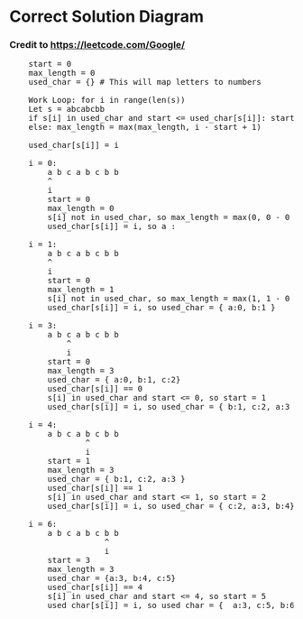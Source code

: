 # Correct Solution Diagram
### Credit to https://leetcode.com/Google/  

<pre>
    start = 0  
    max_length = 0  
    used_char = {} # This will map letters to numbers  

    Work Loop: for i in range(len(s))  
    Let s = abcabcbb  
    if s[i] in used_char and start <= used_char[s[i]]: start = used_char[s[i]''] + 1  
    else: max_length = max(max_length, i - start + 1)  

    used_char[s[i]] = i  

    i = 0:  
        a b c a b c b b  
        ^  
        i  
        start = 0  
        max_length = 0  
        s[i] not in used_char, so max_length = max(0, 0 - 0 + 1), so max_length = 1  
        used_char[s[i]] = i, so a :  

    i = 1:  
        a b c a b c b b  
        ^  
        i  
        start = 0  
        max_length = 1  
        s[i] not in used_char, so max_length = max(1, 1 - 0 + 1), so max_length = 2  
        used_char[s[i]] = i, so used_char = { a:0, b:1 }  

    i = 3:  
        a b c a b c b b  
            ^  
            i  
        start = 0  
        max_length = 3  
        used_char = { a:0, b:1, c:2}  
        used_char[s[i]] == 0  
        s[i] in used_char and start <= 0, so start = 1  
        used_char[s[i]] = i, so used_char = { b:1, c:2, a:3 }  

    i = 4:  
        a b c a b c b b  
                ^  
                i  
        start = 1  
        max_length = 3  
        used_char = { b:1, c:2, a:3 }  
        used_char[s[i]] == 1  
        s[i] in used_char and start <= 1, so start = 2  
        used_char[s[i]] = i, so used_char = { c:2, a:3, b:4}  

    i = 6:  
        a b c a b c b b  
                    ^  
                    i  
        start = 3  
        max_length = 3  
        used_char = {a:3, b:4, c:5}  
        used_char[s[i]] == 4  
        s[i] in used_char and start <= 4, so start = 5  
        used_char[s[i]] = i, so used_char = {  a:3, c:5, b:6}  
</pre>